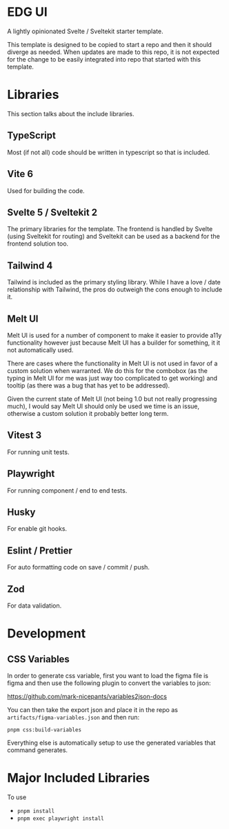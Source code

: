# EDG UI

A lightly opinionated Svelte / Sveltekit starter template.

This template is designed to be copied to start a repo and then it should diverge as needed. When updates are made to this repo, it is not expected for the change to be easily integrated into repo that started with this template.

# Libraries

This section talks about the include libraries.

## TypeScript

Most (if not all) code should be written in typescript so that is included.

## Vite 6

Used for building the code.

## Svelte 5 / Sveltekit 2

The primary libraries for the template. The frontend is handled by Svelte (using Sveltekit for routing) and Sveltekit can be used as a backend for the frontend solution too.

## Tailwind 4

Tailwind is included as the primary styling library. While I have a love / date relationship with Tailwind, the pros do outweigh the cons enough to include it.

## Melt UI

Melt UI is used for a number of component to make it easier to provide a11y functionality however just because Melt UI has a builder for something, it it not automatically used.

There are cases where the functionality in Melt UI is not used in favor of a custom solution when warranted. We do this for the combobox (as the typing in Melt UI for me was just way too complicated to get working) and tooltip (as there was a bug that has yet to be addressed).

Given the current state of Melt UI (not being 1.0 but not really progressing much), I would say Melt UI should only be used we time is an issue, otherwise a custom solution it probably better long term.

## Vitest 3

For running unit tests.

## Playwright

For running component / end to end tests.

## Husky

For enable git hooks.

## Eslint / Prettier

For auto formatting code on save / commit / push.

## Zod

For data validation.

# Development

## CSS Variables

In order to generate css variable, first you want to load the figma file is figma and then use the following plugin to convert the variables to json:

https://github.com/mark-nicepants/variables2json-docs

You can then take the export json and place it in the repo as `artifacts/figma-variables.json` and then run:

```
pnpm css:build-variables
```

Everything else is automatically setup to use the generated variables that command generates.

# Major Included Libraries

To use

- `pnpm install`
- `pnpm exec playwright install`
